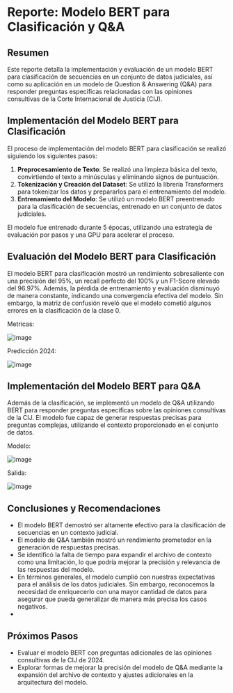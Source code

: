 # Reporte: Modelo BERT para Clasificación y Q&A

## Resumen
Este reporte detalla la implementación y evaluación de un modelo BERT para clasificación de secuencias en un conjunto de datos judiciales, así como su aplicación en un modelo de Question & Answering (Q&A) para responder preguntas específicas relacionadas con las opiniones consultivas de la Corte Internacional de Justicia (CIJ).

## Implementación del Modelo BERT para Clasificación
El proceso de implementación del modelo BERT para clasificación se realizó siguiendo los siguientes pasos:

1. **Preprocesamiento de Texto**: Se realizó una limpieza básica del texto, convirtiendo el texto a minúsculas y eliminando signos de puntuación.
2. **Tokenización y Creación del Dataset**: Se utilizó la librería Transformers para tokenizar los datos y prepararlos para el entrenamiento del modelo.
3. **Entrenamiento del Modelo**: Se utilizó un modelo BERT preentrenado para la clasificación de secuencias, entrenado en un conjunto de datos judiciales.

El modelo fue entrenado durante 5 épocas, utilizando una estrategia de evaluación por pasos y una GPU para acelerar el proceso.

## Evaluación del Modelo BERT para Clasificación
El modelo BERT para clasificación mostró un rendimiento sobresaliente con una precisión del 95%, un recall perfecto del 100% y un F1-Score elevado del 96.97%. Además, la pérdida de entrenamiento y evaluación disminuyó de manera constante, indicando una convergencia efectiva del modelo. Sin embargo, la matriz de confusión reveló que el modelo cometió algunos errores en la clasificación de la clase 0.

Metricas:

![image](https://github.com/pardo2410/ProyectoFinalBootcampBigData/assets/10873597/78845095-1796-4442-aa35-de8ed9fbf702)

Predicción 2024:

![image](https://github.com/pardo2410/ProyectoFinalBootcampBigData/assets/10873597/45c6b97b-6093-4512-82a6-1519a0d745f4)


## Implementación del Modelo BERT para Q&A
Además de la clasificación, se implementó un modelo de Q&A utilizando BERT para responder preguntas específicas sobre las opiniones consultivas de la CIJ. El modelo fue capaz de generar respuestas precisas para preguntas complejas, utilizando el contexto proporcionado en el conjunto de datos.

Modelo:

![image](https://github.com/pardo2410/ProyectoFinalBootcampBigData/assets/10873597/8e068c92-22ca-454f-9ea2-55e42058b5fd)

Salida:

![image](https://github.com/pardo2410/ProyectoFinalBootcampBigData/assets/10873597/fba2d620-0bcf-4b23-b6b5-d4ce7ed87f00)

## Conclusiones y Recomendaciones
- El modelo BERT demostró ser altamente efectivo para la clasificación de secuencias en un contexto judicial.
- El modelo de Q&A también mostró un rendimiento prometedor en la generación de respuestas precisas.
- Se identificó la falta de tiempo para expandir el archivo de contexto como una limitación, lo que podría mejorar la precisión y relevancia de las respuestas del modelo.
- En términos generales, el modelo cumplió con nuestras expectativas para el análisis de los datos judiciales. Sin embargo, reconocemos la necesidad de enriquecerlo con una mayor cantidad de datos para asegurar que pueda generalizar de manera más precisa los casos negativos.
- 
## Próximos Pasos
- Evaluar el modelo BERT con preguntas adicionales de las opiniones consultivas de la CIJ de 2024.
- Explorar formas de mejorar la precisión del modelo de Q&A mediante la expansión del archivo de contexto y ajustes adicionales en la arquitectura del modelo.
